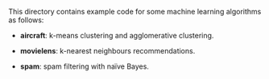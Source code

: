 
This directory contains example code for some machine learning
algorithms as follows:

 * **aircraft**: k-means clustering and agglomerative clustering.

 * **movielens**: k-nearest neighbours recommendations.

 * **spam**: spam filtering with naïve Bayes.
